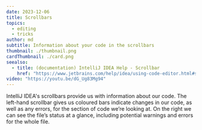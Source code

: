 ```yaml
---
date: 2023-12-06
title: Scrollbars
topics:
  - editing
  - tricks
author: md
subtitle: Information about your code in the scrollbars
thumbnail: ./thumbnail.png
cardThumbnail: ./card.png
seealso:
  - title: (documentation) IntelliJ IDEA Help - Scrollbar
    href: "https://www.jetbrains.com/help/idea/using-code-editor.html#scrollbar"
video: "https://youtu.be/dG_Ug83Mg94"
---
```


IntelliJ IDEA's scrollbars provide us with information about our code. The left-hand scrollbar gives us coloured bars indicate changes in our code, as well as any errors, for the section of code we’re looking at. On the right we can see the file’s status at a glance, including potential warnings and errors for the whole file.
